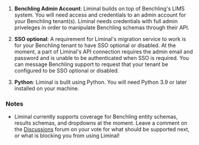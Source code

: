 1. **Benchling Admin Account**: Liminal builds on top of Benchling's LIMS system. You will need access and credentials to an admin account for your Benchling tenant(s). Liminal needs credentials with full admin priveleges in order to manipulate Benchling schemas through their API.

2. **SSO optional**: A requirement for Liminal's migration service to work is for your Benchling tenant to have SSO optional or disabled. At the moment, a part of Liminal's API connection requires the admin email and password and is unable to be authenticated when SSO is required. You can message Benchling support to request that your tenant be configured to be SSO optional or disabled.

3. **Python**: Liminal is built using Python. You will need Python 3.9 or later installed on your machine.

### Notes

- Liminal currently supports coverage for Benchling entity schemas, results schemas, and dropdowns at the moment. Leave a comment on the [Discussions](https://github.com/dynotx/liminal-orm/discussions) forum on your vote for what should be supported next, or what is blocking you from using Liminal!
